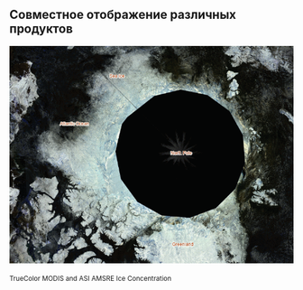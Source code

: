 ##  Совместное отображение различных продуктов

![](resources/syntool-animation-ice.gif)

<small>
TrueColor MODIS and ASI AMSRE Ice Concentration
</small>

